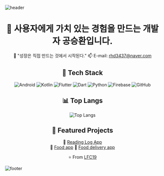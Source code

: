 ![header](https://capsule-render.vercel.app/api?type=waving&color=auto&height=200&section=header&text=안녕하세요!&fontSize=90)

<div align="center">

# 👋 사용자에게 가치 있는 경험을 만드는 개발자 공승환입니다.

🌱 "성장은 직접 만드는 것에서 시작된다."
📫 E-mail: rhd3437@naver.com 
  
</div>

<div align="center">

## 🚀 Tech Stack

![Android](https://img.shields.io/badge/Android-3DDC84?style=for-the-badge&logo=android&logoColor=white)
![Kotlin](https://img.shields.io/badge/Kotlin-7F52FF?style=for-the-badge&logo=kotlin&logoColor=white)
![Flutter](https://img.shields.io/badge/Flutter-02569B?style=for-the-badge&logo=flutter&logoColor=white)
![Dart](https://img.shields.io/badge/Dart-0175C2?style=for-the-badge&logo=dart&logoColor=white)
![Python](https://img.shields.io/badge/Python-3776AB?style=for-the-badge&logo=python&logoColor=white)
![Firebase](https://img.shields.io/badge/Firebase-FFCA28?style=for-the-badge&logo=firebase&logoColor=black)
![GitHub](https://img.shields.io/badge/GitHub-181717?style=for-the-badge&logo=github&logoColor=white)


</div>

<div align="center">
  
## 📊 Top Langs
  
![Top Langs](https://github-readme-stats.vercel.app/api/top-langs/?username=LFC19&layout=compact&theme=dark)  

</div>

<div align="center">
  
## 📂 Featured Projects
 📖 [Reading Log App](https://github.com/LFC19/BOOKT)  
 🍴 [Food app](https://github.com/LFC19/FooPa_main)
 🚚 [Food delivery app](https://github.com/LFC19/Foopa_delivery)
 
</div>


<div align="center">
  
⭐️ From [LFC19](https://github.com/LFC19)

</div>

![footer](https://capsule-render.vercel.app/api?type=waving&color=0:7F52FF,100:3DDC84&height=100&section=footer)

